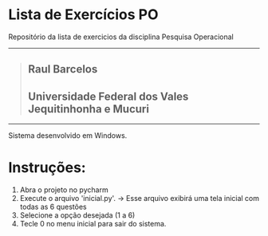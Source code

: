 # Lista de Exercícios PO
 Repositório da lista de exercicios da disciplina Pesquisa Operacional


****************************************************
> ## Raul Barcelos
> ## Universidade Federal dos Vales Jequitinhonha e Mucuri 
****************************************************

Sistema desenvolvido em Windows.

# Instruções:
1) Abra o projeto no pycharm
2) Execute o arquivo 'inicial.py'.
 → Esse arquivo exibirá uma tela inicial com todas as 6 questões
3) Selecione a opção desejada (1 a 6)
4) Tecle 0 no menu inicial para sair do sistema.